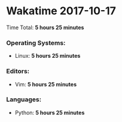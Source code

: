 # Wakatime 2017-10-17

Time Total: **5 hours 25 minutes**

### Operating Systems:
- Linux: **5 hours 25 minutes** 

### Editors:
- Vim: **5 hours 25 minutes** 

### Languages:
- Python: **5 hours 25 minutes** 


